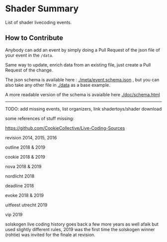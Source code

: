 # Shader Summary

List of shader livecoding events.

## How to Contribute

Anybody can add an event by simply doing a Pull Request of the json file of your event in the `/data`.

Same way to update, enrich data from an existing file, just create a Pull Request of the change.

The json schema is available here : [./meta/event.schema.json](./meta/event.schema.json) , but you can also take any other file in [./data](./data) as a base example.

A more readable version of the schema is avaialble here [./doc/schema.html](./doc/schema.html)

---

TODO: add missing events, list organizers, link shadertoys/shader download

some references of stuff missing: 

https://github.com/CookieCollective/Live-Coding-Sources

revision 2014, 2015, 2016

outline 2018 & 2019

cookie 2018 & 2019

nova 2018 & 2019

nordlicht 2018

deadline 2018

evoke 2018 & 2019

uitfeest utrecht 2019

vip 2019

solskogen live coding history goes back a few more years as well afaik but used slightly different rules, 2019 was the first time the solskogen winner (rohtie) was invited for the finale at revision.
